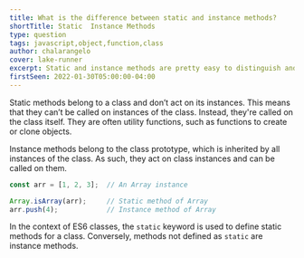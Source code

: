 ```yaml
---
title: What is the difference between static and instance methods?
shortTitle: Static  Instance Methods
type: question
tags: javascript,object,function,class
author: chalarangelo
cover: lake-runner
excerpt: Static and instance methods are pretty easy to distinguish and serve different purposes. Learn all about them in this article.
firstSeen: 2022-01-30T05:00:00-04:00
---
```


Static methods belong to a class and don’t act on its instances. This means that they can’t be called on instances of the class. Instead, they're called on the class itself. They are often utility functions, such as functions to create or clone objects.

Instance methods belong to the class prototype, which is inherited by all instances of the class. As such, they act on class instances and can be called on them.

```jsx
const arr = [1, 2, 3];  // An Array instance

Array.isArray(arr);     // Static method of Array
arr.push(4);            // Instance method of Array
```

In the context of ES6 classes, the `static` keyword is used to define static methods for a class. Conversely, methods not defined as `static` are instance methods.
